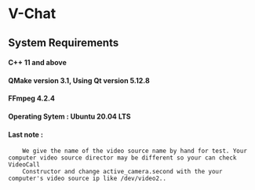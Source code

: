 # V-Chat

## System Requirements  
  #### C++ 11 and above
  #### QMake version 3.1, Using Qt version 5.12.8
  #### FFmpeg 4.2.4
  #### Operating Sytem : Ubuntu 20.04 LTS
  
  #### Last note : 
        We give the name of the video source name by hand for test. Your computer video source director may be different so your can check VideoCall 
        Constructor and change active_camera.second with the your computer's video source ip like /dev/video2..
